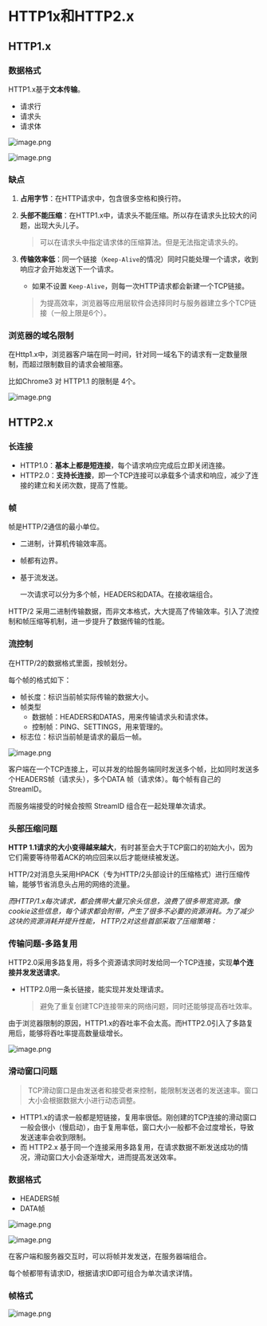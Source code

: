 # HTTP1x和HTTP2.x

## HTTP1.x

### 数据格式

HTTP1.x基于**文本传输**。

- 请求行
- 请求头
- 请求体

![image.png](https://s2.loli.net/2025/07/17/wWzDgukEScHKXNG.png)

![image.png](https://s2.loli.net/2025/07/17/fInWoDa5RHKqCmh.png)

### 缺点

1. **占用字节**：在HTTP请求中，包含很多空格和换行符。
2. **头部不能压缩**：在HTTP1.x中，请求头不能压缩。所以存在请求头比较大的问题，出现大头儿子。
   
    > 可以在请求头中指定请求体的压缩算法。但是无法指定请求头的。
    > 
3. **传输效率低**：同一个链接（`Keep-Alive`的情况）同时只能处理一个请求，收到响应才会开始发送下一个请求。
    - 如果不设置 `Keep-Alive`，则每一次HTTP请求都会新建一个TCP链接。
    
    > 为提高效率，浏览器等应用层软件会选择同时与服务器建立多个TCP链接（一般上限是6个）。
    > 

### 浏览器的域名限制

在Http1.x中，浏览器客户端在同一时间，针对同一域名下的请求有一定数量限制，而超过限制数目的请求会被阻塞。

比如Chrome3 对 HTTP1.1 的限制是 4个。

![image.png](https://s2.loli.net/2025/07/17/kuyBCi24vsOLrTw.png)

## HTTP2.x

### 长连接

- HTTP1.0：**基本上都是短连接**，每个请求响应完成后立即关闭连接。
- HTTP2.0：**支持长连接**，即一个TCP连接可以承载多个请求和响应，减少了连接的建立和关闭次数，提高了性能。

### 帧

帧是HTTP/2通信的最小单位。

- 二进制，计算机传输效率高。
- 帧都有边界。
- 基于流发送。
  
    一次请求可以分为多个帧，HEADERS和DATA。在接收端组合。
    

HTTP/2 采用二进制传输数据，而非文本格式，大大提高了传输效率。引入了流控制和帧压缩等机制，进一步提升了数据传输的性能。

### 流控制

在HTTP/2的数据格式里面，按帧划分。

每个帧的格式如下：

- 帧长度：标识当前帧实际传输的数据大小。
- 帧类型
    - 数据帧：HEADERS和DATAS，用来传输请求头和请求体。
    - 控制帧：PING、SETTINGS，用来管理的。
- 标志位：标识当前帧是请求的最后一帧。

![image.png](https://s2.loli.net/2025/07/17/L8nxbGPlVWgkdB2.png)

客户端在一个TCP连接上，可以并发的给服务端同时发送多个帧，比如同时发送多个HEADERS帧（请求头），多个DATA 帧（请求体）。每个帧有自己的 StreamID。

而服务端接受的时候会按照 StreamID 组合在一起处理单次请求。

### 头部压缩问题

**HTTP 1.1请求的大小变得越来越大**，有时甚至会大于TCP窗口的初始大小，因为它们需要等待带着ACK的响应回来以后才能继续被发送。

HTTP/2对消息头采用HPACK（专为HTTP/2头部设计的压缩格式）进行压缩传输，能够节省消息头占用的网络的流量。

*而HTTP/1.x每次请求，都会携带大量冗余头信息，浪费了很多带宽资源。像cookie这些信息，每个请求都会附带，产生了很多不必要的资源消耗。为了减少这块的资源消耗并提升性能， HTTP/2对这些首部采取了压缩策略：*

### 传输问题-多路复用

HTTP2.0采用多路复用，将多个资源请求同时发给同一个TCP连接，实现**单个连接并发发送请求**。

- HTTP2.0用一条长链接，能实现并发处理请求。
  
    > 避免了重复创建TCP连接带来的网络问题，同时还能够提高吞吐效率。
    > 

由于浏览器限制的原因，HTTP1.x的吞吐率不会太高。而HTTP2.0引入了多路复用后，能够将吞吐率提高数量级增长。

![image.png](https://s2.loli.net/2025/07/17/z5UvP1aGfy24YWL.png)

### 滑动窗口问题

> TCP滑动窗口是由发送者和接受者来控制，能限制发送者的发送速率。窗口大小会根据数据大小进行动态调整。
> 
- HTTP1.x的请求一般都是短链接，复用率很低。刚创建的TCP连接的滑动窗口一般会很小（慢启动），由于复用率低，窗口大小一般都不会过度增长，导致发送速率会收到限制。
- 而 HTTP2.x 基于同一个连接采用多路复用，在请求数据不断发送成功的情况，滑动窗口大小会逐渐增大，进而提高发送效率。

### 数据格式

- HEADERS帧
- DATA帧

![image.png](https://s2.loli.net/2025/07/17/iW4JaYdIxZnKP2t.png)

![image.png](https://s2.loli.net/2025/07/17/iJuA8QNl41bGPcp.png)

在客户端和服务器交互时，可以将帧并发发送，在服务器端组合。

每个帧都带有请求ID，根据请求ID即可组合为单次请求详情。

### 帧格式

![image.png](https://s2.loli.net/2025/07/17/5ye2oYNLCukPtdv.png)